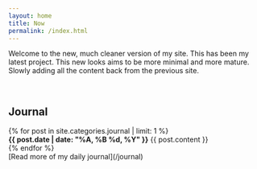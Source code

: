 ```yaml
---
layout: home
title: Now
permalink: /index.html
---
```


Welcome to the new, much cleaner version of my site. This has been my latest project. This new looks aims to be more minimal and more mature. Slowly adding all the content back from the previous site.

<br>

## Journal

<div class="posts">
  {% for post in site.categories.journal | limit: 1 %}
  <article class="post">
    <strong><time datetime="{{ post.date | date_to_xmlschema }}" class="post-date">{{ post.date | date: "%A, %B %d, %Y" }}</time></strong>
    {{ post.content }}
  </article>
  {% endfor %}
</div>
[Read more of my daily journal](/journal)
